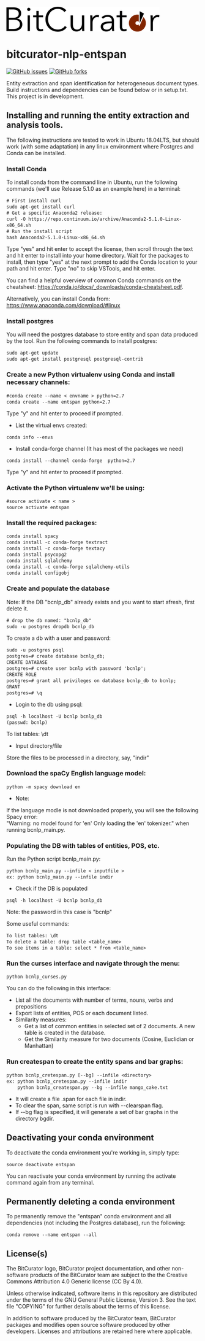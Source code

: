 ![Logo](https://github.com/BitCurator/bitcurator.github.io/blob/master/logos/BitCurator-Basic-400px.png)

# bitcurator-nlp-entspan

[![GitHub issues](https://img.shields.io/github/issues/bitcurator/bitcurator-nlp.svg)](https://github.com/bitcurator/bitcurator-nlp/issues)
[![GitHub forks](https://img.shields.io/github/forks/bitcurator/bitcurator-nlp.svg)](https://github.com/bitcurator/bitcurator-nlp/network)

Entity extraction and span identification for heterogeneous document types. Build instructions and dependencies can be found below or in setup.txt. This project is in development.

## Installing and running the entity extraction and analysis tools.

The following instructions are tested to work in Ubuntu 18.04LTS, but should work (with some adaptation) in any linux environment where Postgres and Conda can be installed.

### Install Conda

To install conda from the command line in Ubuntu, run the following commands (we'll use Release 5.1.0 as an example here) in a terminal:

```shell
# First install curl
sudo apt-get install curl
# Get a specific Anaconda2 release:
curl -O https://repo.continuum.io/archive/Anaconda2-5.1.0-Linux-x86_64.sh
# Run the install script
bash Anaconda2-5.1.0-Linux-x86_64.sh
```

Type "yes" and hit enter to accept the license, then scroll through the text and hit enter to install into your home directory. Wait for the packages to install, then type "yes" at the next prompt to add the Conda location to your path and hit enter. Type "no" to skip VSTools, and hit enter.

You can find a helpful overview of common Conda commands on the cheatsheet: https://conda.io/docs/_downloads/conda-cheatsheet.pdf.

Alternatively, you can install Conda from:
https://www.anaconda.com/download/#linux

### Install postgres

You will need the postgres database to store entity and span data produced by the tool. Run the following commands to install postgres:

```shell
sudo apt-get update
sudo apt-get install postgresql postgresql-contrib
```

### Create a new Python virtualenv using Conda and install necessary channels:
```shell
#conda create --name < envname > python=2.7  
conda create --name entspan python=2.7  
```

Type "y" and hit enter to proceed if prompted.

- List the virtual envs created:  
```shell
conda info --envs  
```
- Install conda-forge channel (It has most of the packages we need)  
```shell
conda install --channel conda-forge  python=2.7
```

Type "y" and hit enter to proceed if prompted.

### Activate the Python virtualenv we'll be using:  
```shell
#source activate < name >  
source activate entspan  
```

### Install the required packages:    

```shell
conda install spacy  
conda install -c conda-forge textract  
conda install -c conda-forge textacy  
conda install psycopg2  
conda install sqlalchemy  
conda install -c conda-forge sqlalchemy-utils
conda install configobj  
```

### Create and populate the database  

Note: If the DB "bcnlp_db" already exists and you want to start afresh,
first delete it.

```shell
# drop the db named: "bcnlp_db"  
sudo -u postgres dropdb bcnlp_db
```

To create a db with a user and password:

```shell
sudo -u postgres psql  
postgres=# create database bcnlp_db;  
CREATE DATABASE  
postgres=# create user bcnlp with password 'bcnlp';  
CREATE ROLE   
postgres=# grant all privileges on database bcnlp_db to bcnlp;  
GRANT  
postgres=# \q  
```

- Login to the db using psql:   
```shell
psql -h localhost -U bcnlp bcnlp_db  
(passwd: bcnlp)
```
To list tables: \dt

- Input directory/file  

Store the files to be processed in a directory, say, "indir"  

### Download the spaCy English language model:

```shell
python -m spacy download en
```
- Note:  

If the language modle is not downloaded properly, you will see the following Spacy error:  
"Warning: no model found for 'en' Only loading the 'en' tokenizer."
when running bcnlp_main.py.

### Populating the DB with tables of entities, POS, etc.  

Run the Python script bcnlp_main.py:  

```shell
python bcnlp_main.py --infile < inputfile >   
ex: python bcnlp_main.py --infile indir   
```    

- Check if the DB is populated  

```shell
psql -h localhost -U bcnlp bcnlp_db  
```
Note: the password in this case is "bcnlp"

Some useful commands:  
```shell
To list tables: \dt  
To delete a table: drop table <table_name>  
To see items in a table: select * from <table_name>  
```    

### Run the curses interface and navigate through the menu:  

```shell
python bcnlp_curses.py  
```

You can do the following in this interface:
- List all the documents with number of terms, nouns, verbs and prepositions
- Export lists of entities, POS or each document listed.
- Similarity measures:
    - Get a list of common entities in selected set of 2 documents. A new
      table is created in the database.
    - Get the Similarity measure for two documents (Cosine, Euclidian or Manhattan)

### Run createspan to create the entity spans and bar graphs:
```shell
python bcnlp_cretespan.py [--bg] --infile <directory>   
ex: python bcnlp_cretespan.py --infile indir  
    python bcnlp_createspan.py --bg --infile mango_cake.txt   
 ```

- It will create a file <file>.span for each file in indir.  
- To clear the span, same script is run with --clearspan flag.
- If --bg flag is specified, it will generate a set of bar graphs in the directory
bgdir.  

## Deactivating your conda environment

To deactivate the conda environment you're working in, simply type:

```shell
source deactivate entspan
```

You can reactivate your conda environment by running the activate command again from any terminal.

## Permanently deleting a conda environment

To permanently remove the "entspan" conda environment and all dependencies (not including the Postgres database), run the following:

```shell
conda remove --name entspan --all
```

## License(s)

The BitCurator logo, BitCurator project documentation, and other non-software products of the BitCurator team are subject to the the Creative Commons Attribution 4.0 Generic license (CC By 4.0).

Unless otherwise indicated, software items in this repository are distributed under the terms of the GNU General Public License, Version 3. See the text file "COPYING" for further details about the terms of this license.

In addition to software produced by the BitCurator team, BitCurator packages and modifies open source software produced by other developers. Licenses and attributions are retained here where applicable.
